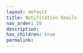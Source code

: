 ```yaml
---
layout: default
title: Notification Emails
nav_order: 10
description:
has_children: true
permalink:
---
```

